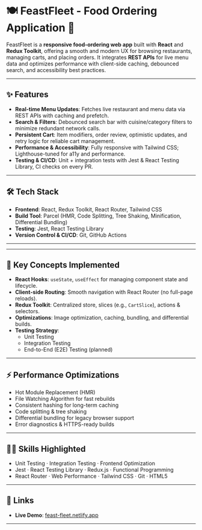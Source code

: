 # 🍽️ FeastFleet - Food Ordering Application 🚀

FeastFleet is a **responsive food-ordering web app** built with **React** and **Redux Toolkit**, offering a smooth and modern UX for browsing restaurants, managing carts, and placing orders. It integrates **REST APIs** for live menu data and optimizes performance with client-side caching, debounced search, and accessibility best practices.

---

## ✨ Features

- **Real-time Menu Updates**: Fetches live restaurant and menu data via REST APIs with caching and prefetch.
- **Search & Filters**: Debounced search bar with cuisine/category filters to minimize redundant network calls.
- **Persistent Cart**: Item modifiers, order review, optimistic updates, and retry logic for reliable cart management.
- **Performance & Accessibility**: Fully responsive with Tailwind CSS; Lighthouse-tuned for a11y and performance.
- **Testing & CI/CD**: Unit + integration tests with Jest & React Testing Library, CI checks on every PR.

---

## 🛠️ Tech Stack

- **Frontend**: React, Redux Toolkit, React Router, Tailwind CSS
- **Build Tool**: Parcel (HMR, Code Splitting, Tree Shaking, Minification, Differential Bundling)
- **Testing**: Jest, React Testing Library
- **Version Control & CI/CD**: Git, GitHub Actions

---


---

## 🧩 Key Concepts Implemented

- **React Hooks**: `useState`, `useEffect` for managing component state and lifecycle.
- **Client-side Routing**: Smooth navigation with React Router (no full-page reloads).
- **Redux Toolkit**: Centralized store, slices (e.g., `CartSlice`), actions & selectors.
- **Optimizations**: Image optimization, caching, bundling, and differential builds.
- **Testing Strategy**:
  - Unit Testing
  - Integration Testing
  - End-to-End (E2E) Testing (planned)

---

## ⚡ Performance Optimizations

- Hot Module Replacement (HMR)
- File Watching Algorithm for fast rebuilds
- Consistent hashing for long-term caching
- Code splitting & tree shaking
- Differential bundling for legacy browser support
- Error diagnostics & HTTPS-ready builds

---

## 🧑‍💻 Skills Highlighted

- Unit Testing · Integration Testing · Frontend Optimization  
- Jest · React Testing Library · Redux.js · Functional Programming  
- React Router · Web Performance · Tailwind CSS · Git · HTML5

---

## 🔗 Links
- **Live Demo**: [feast-fleet.netlify.app](https://feast-fleet.netlify.app/)

---
